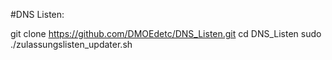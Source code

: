 #DNS Listen:


git clone https://github.com/DMOEdetc/DNS_Listen.git
cd DNS_Listen
sudo ./zulassungslisten_updater.sh
